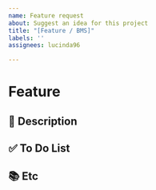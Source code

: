 ```yaml
---
name: Feature request
about: Suggest an idea for this project
title: "[Feature / BMS]"
labels: ''
assignees: lucinda96

---
```


# Feature <!--{작업내용}-->
<!--위 작업 내용 주석에 어떤 기능인지 적어주세요.-->


## 📜 Description
<!-- 제안하는 기능에 대한 아래에 설명을 적어주세요. -->


## ✅ To Do List
<!-- 아래에 어떤 작업을 해야 하는지 적어주세요 (체크박스 : - [ ] )-->



##  📚 Etc
<!-- 작업 중 특이사항 생기면 적어주세요 -->
